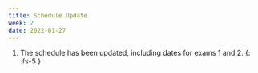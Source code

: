 ```yaml
---
title: Schedule Update
week: 2
date: 2022-01-27
---
```


1. The schedule has been updated, including dates for exams 1 and 2.
{: .fs-5 }

